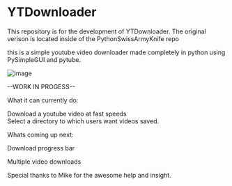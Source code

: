 # YTDownloader

This repository is for the development of YTDownloader.
The original verison is located inside of the PythonSwissArmyKnife repo

this is a simple youtube video downloader made completely in python using PySimpleGUI and pytube. 

![image](https://user-images.githubusercontent.com/46163555/99821908-998c7900-2b20-11eb-96a3-bda5780a485a.png)

--WORK IN PROGESS--

What it can currently do:

  Download a youtube video at fast speeds  
  Select a directory to which users want videos saved.
  
Whats coming up next:

  Download progress bar
 
  Multiple video downloads 
  
 
 
  Special thanks to Mike for the awesome help and insight.
